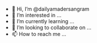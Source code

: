 - 👋 Hi, I’m @dailyamadersangram
- 👀 I’m interested in ...
- 🌱 I’m currently learning ...
- 💞️ I’m looking to collaborate on ...
- 📫 How to reach me ...

<!---
dailyamadersangram/dailyamadersangram is a ✨ special ✨ repository because its `README.md` (this file) appears on your GitHub profile.
You can click the Preview link to take a look at your changes.
--->
